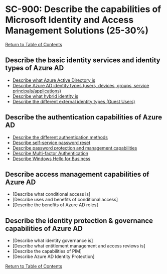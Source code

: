 # SC-900: Describe the capabilities of Microsoft Identity and Access Management Solutions (25-30%)

[Return to Table of Contents](../README.md)

## Describe the basic identity services and identity types of Azure AD
* [Describe what Azure Active Directory is](11-Describe%20what%20Azure%20Active%20Directory%20is.md)
* [Describe Azure AD identity types (users, devices, groups, service principals/applications)](12-Describe%20Azure%20AD%20identity%20types.md)
* [Describe what hybrid identity is](13-Describe%20what%20hybrid%20identity%20is.md)
* [Describe the different external identity types (Guest Users)](14-Describe%20the%20different%20external%20identity%20types.md)
## Describe the authentication capabilities of Azure AD
* [Describe the different authentication methods](21-Describe%20the%20different%20authentication%20methods.md)
* [Describe self-service password reset](22-Describe%20self-service%20password%20reset.md)
* [Describe password protection and management capabilities](23-Describe%20password%20protection%20and%20management%20capabilities.md)
* [Describe Multi-factor Authentication](24-Describe%20Multi-factor%20Authentication.md)
* [Describe Windows Hello for Business](25-Describe%20Windows%20Hello%20for%20Business.md)
## Describe access management capabilities of Azure AD
* [Describe what conditional access is]
* [Describe uses and benefits of conditional access]
* [Describe the benefits of Azure AD roles]
## Describe the identity protection & governance capabilities of Azure AD
* [Describe what identity governance is]
* [Describe what entitlement management and access reviews is]
* [Describe the capabilities of PIM]
* [Describe Azure AD Identity Protection]

[Return to Table of Contents](../README.md)